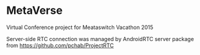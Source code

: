 # MetaVerse
Virtual Conference project for Meataswitch Vacathon 2015


Server-side RTC connection was managed by AndroidRTC server package from https://github.com/pchab/ProjectRTC
